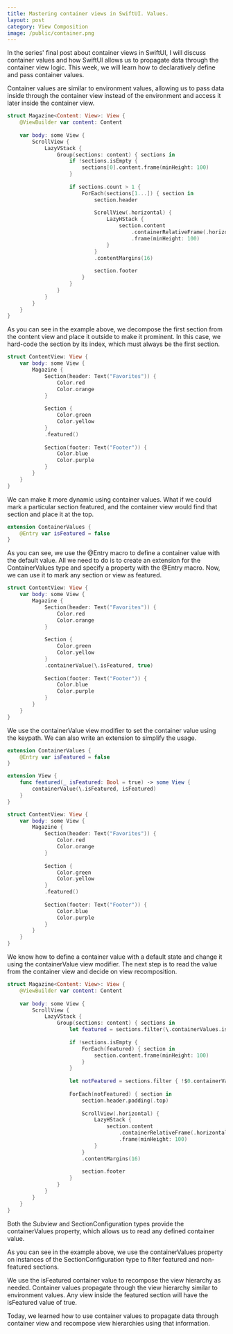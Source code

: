 ```yaml
---
title: Mastering container views in SwiftUI. Values.
layout: post
category: View Composition
image: /public/container.png
---
```


In the series' final post about container views in SwiftUI, I will discuss container values and how SwiftUI allows us to propagate data through the container view logic. This week, we will learn how to declaratively define and pass container values.

Container values are similar to environment values, allowing us to pass data inside through the container view instead of the environment and access it later inside the container view.

```swift
struct Magazine<Content: View>: View {
    @ViewBuilder var content: Content
    
    var body: some View {
        ScrollView {
            LazyVStack {
                Group(sections: content) { sections in
                    if !sections.isEmpty {
                        sections[0].content.frame(minHeight: 100)
                    }
                    
                    if sections.count > 1 {
                        ForEach(sections[1...]) { section in
                            section.header
                            
                            ScrollView(.horizontal) {
                                LazyHStack {
                                    section.content
                                        .containerRelativeFrame(.horizontal)
                                        .frame(minHeight: 100)
                                }
                            }
                            .contentMargins(16)
                            
                            section.footer
                        }
                    }
                }
            }
        }
    }
}
```

As you can see in the example above, we decompose the first section from the content view and place it outside to make it prominent. In this case, we hard-code the section by its index, which must always be the first section.

```swift
struct ContentView: View {
    var body: some View {
        Magazine {
            Section(header: Text("Favorites")) {
                Color.red
                Color.orange
            }
            
            Section {
                Color.green
                Color.yellow
            }
            .featured()
            
            Section(footer: Text("Footer")) {
                Color.blue
                Color.purple
            }
        }
    }
}
```

We can make it more dynamic using container values. What if we could mark a particular section featured, and the container view would find that section and place it at the top.

```swift
extension ContainerValues {
    @Entry var isFeatured = false
}
```

As you can see, we use the @Entry macro to define a container value with the default value. All we need to do is to create an extension for the ContainerValues type and specify a property with the @Entry macro. Now, we can use it to mark any section or view as featured.

```swift
struct ContentView: View {
    var body: some View {
        Magazine {
            Section(header: Text("Favorites")) {
                Color.red
                Color.orange
            }
            
            Section {
                Color.green
                Color.yellow
            }
            .containerValue(\.isFeatured, true)
            
            Section(footer: Text("Footer")) {
                Color.blue
                Color.purple
            }
        }
    }
}
```

We use the containerValue view modifier to set the container value using the keypath. We can also write an extension to simplify the usage.

```swift
extension ContainerValues {
    @Entry var isFeatured = false
}

extension View {
    func featured(_ isFeatured: Bool = true) -> some View {
        containerValue(\.isFeatured, isFeatured)
    }
}

struct ContentView: View {
    var body: some View {
        Magazine {
            Section(header: Text("Favorites")) {
                Color.red
                Color.orange
            }
            
            Section {
                Color.green
                Color.yellow
            }
            .featured()
            
            Section(footer: Text("Footer")) {
                Color.blue
                Color.purple
            }
        }
    }
}
```

We know how to define a container value with a default state and change it using the containerValue view modifier. The next step is to read the value from the container view and decide on view recomposition.

```swift
struct Magazine<Content: View>: View {
    @ViewBuilder var content: Content
    
    var body: some View {
        ScrollView {
            LazyVStack {
                Group(sections: content) { sections in
                    let featured = sections.filter(\.containerValues.isFeatured)
                    
                    if !sections.isEmpty {
                        ForEach(featured) { section in
                            section.content.frame(minHeight: 100)
                        }
                    }
                    
                    let notFeatured = sections.filter { !$0.containerValues.isFeatured }
                    
                    ForEach(notFeatured) { section in
                        section.header.padding(.top)
                        
                        ScrollView(.horizontal) {
                            LazyHStack {
                                section.content
                                    .containerRelativeFrame(.horizontal)
                                    .frame(minHeight: 100)
                            }
                        }
                        .contentMargins(16)
                        
                        section.footer
                    }
                }
            }
        }
    }
}
```

Both the Subview and SectionConfiguration types provide the containerValues property, which allows us to read any defined container value.

As you can see in the example above, we use the containerValues property on instances of the SectionConfiguration type to filter featured and non-featured sections.

We use the isFeatured container value to recompose the view hierarchy as needed. Container values propagate through the view hierarchy similar to environment values. Any view inside the featured section will have the isFeatured value of true.

Today, we learned how to use container values to propagate data through container view and recompose view hierarchies using that information.
